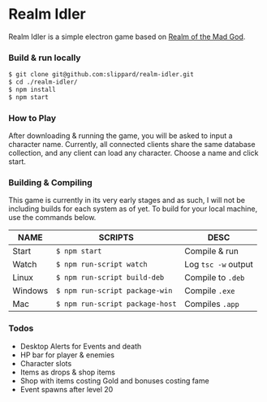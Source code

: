 # Realm Idler

Realm Idler is a simple electron game based on [Realm of the Mad God](http://realmofthemadgod.com).

### Build & run locally

```sh
$ git clone git@github.com:slippard/realm-idler.git
$ cd ./realm-idler/
$ npm install
$ npm start
```

### How to Play 
After downloading & running the game, you will be asked to input a character name. Currently, all connected clients share the same database collection, and any client can load any character. Choose a name and click start. 

### Building & Compiling

This game is currently in its very early stages and as such, I will not be including builds for each system as of yet. To build for your local machine, use the commands below.

| NAME | SCRIPTS | DESC |
| ------ | ------ | ------ |
| Start | `$ npm start` | Compile & run |
| Watch | `$ npm run-script watch` | Log `tsc -w` output |
| Linux | `$ npm run-script build-deb` | Compile to `.deb` |
| Windows | `$ npm run-script package-win` | Compile `.exe` |
| Mac | `$ npm run-script package-host` |  Compiles `.app` |

### Todos
- Desktop Alerts for Events and death
- HP bar for player & enemies
- Character slots
- Items as drops & shop items
- Shop with items costing Gold and bonuses costing fame
- Event spawns after level 20

